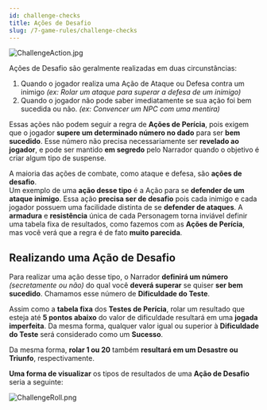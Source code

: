 ```yaml
---
id: challenge-checks
title: Ações de Desafio
slug: /7-game-rules/challenge-checks
---
```


![ChallengeAction.jpg](https://s3.us-west-2.amazonaws.com/fabulas-e-goblins-book/%5Cvscode%5C6e7a6cf6-ff93-4d49-ab15-b5a3f523a173.jpg)

Ações de Desafio são geralmente realizadas em duas circunstâncias:

1. Quando o jogador realiza uma Ação de Ataque ou Defesa contra um inimigo *(ex: Rolar um ataque para superar a defesa de um inimigo)*
2. Quando o jogador não pode saber imediatamente se sua ação foi bem sucedida ou não. *(ex: Convencer um NPC com uma mentira)*

Essas ações não podem seguir a regra de **Ações de Perícia**, pois exigem que o jogador **supere um determinado número no dado** para ser **bem sucedido**. Esse número não precisa necessariamente ser **revelado ao jogador**, e pode ser mantido **em segredo** pelo Narrador quando o objetivo é criar algum tipo de suspense.

A maioria das ações de combate, como ataque e defesa, são **ações de desafio**.<br/>
Um exemplo de uma **ação desse tipo** é a Ação para se **defender de um ataque inimigo**. Essa ação **precisa ser de desafio** pois cada inimigo e cada jogador possuem uma facilidade distinta de se **defender de ataques**. A **armadura** e **resistência** única de cada Personagem torna inviável definir uma tabela fixa de resultados, como fazemos com as **Ações de Perícia**, mas você verá que a regra é de fato **muito parecida**.

## Realizando uma Ação de Desafio

Para realizar uma ação desse tipo, o Narrador **definirá um número** *(secretamente ou não)* do qual você **deverá superar** se quiser **ser bem sucedido**. Chamamos esse número de **Dificuldade do Teste**.

Assim como a **tabela fixa** dos **Testes de Perícia**, rolar um resultado que esteja até **5 pontos abaixo** do valor de dificuldade resultará em uma **jogada imperfeita**. Da mesma forma, qualquer valor igual ou superior à **Dificuldade do Teste** será considerado como um **Sucesso**.

Da mesma forma, **rolar 1 ou 20** também **resultará em um Desastre ou Triunfo**, respectivamente.

**Uma forma de visualizar** os tipos de resultados de uma **Ação de Desafio** seria a seguinte:

![ChallengeRoll.png](https://s3.us-west-2.amazonaws.com/fabulas-e-goblins-book/%5Cvscode%5C435ea233-fc20-4740-a77e-af4cd1d4139b.png)
